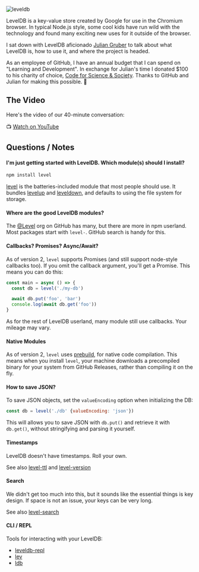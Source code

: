 ![leveldb](https://user-images.githubusercontent.com/2289/35121759-6490fb0a-fc51-11e7-9dfd-dde9e2d09765.png)

LevelDB is a key-value store created by Google for use in the Chromium browser.
In typical Node.js style, some cool kids have run wild with the technology and
found many exciting new uses for it outside of the browser.

I sat down with LevelDB aficionado [Julian Gruber](http://juliangruber.com/)
to talk about what LevelDB is, how to use it, and where the project is headed.

As an employee of GitHub, I have an annual budget that I can spend on 
"Learning and Development". In exchange for Julian's time I donated $100 to 
his charity of choice, 
[Code for Science & Society](https://donate.datproject.org/). 
Thanks to GitHub and Julian for making this possible. 🙏

## The Video

Here's the video of our 40-minute conversation:

📺 [Watch on YouTube](https://www.youtube.com/watch?v=-ofwZi9Xj44)

## Questions / Notes

#### I'm just getting started with LevelDB. Which module(s) should I install?

```sh
npm install level
```

[level](https://ghub.io) is the batteries-included module that most people should use. It bundles
[levelup](https://ghub.io/levelup) and
[leveldown](https://ghub.io/leveldown), 
and defaults to using the file system for storage.

#### Where are the good LevelDB modules?

The [@Level](https://github.com) org on GitHub has many, but there are more in 
npm userland. Most packages start with `level-`. GitHub search is handy for 
this.

#### Callbacks? Promises? Async/Await?

As of version 2, `level` supports Promises (and still support node-style 
callbacks too). If you omit the callback argument, you'll get a Promise. 
This means you can do this:

```js
const main = async () => {
  const db = level('./my-db')

  await db.put('foo', 'bar')
  console.log(await db.get('foo'))
}
```

As for the rest of LevelDB userland, many module still use callbacks. Your 
mileage may vary.

#### Native Modules

As of version 2, `level` uses [prebuild](https://github.com/prebuild/prebuild),
for native code compilation. This means when you install `level`, your machine
downloads a precompiled binary for your system from GitHub Releases, rather
than compiling it on the fly.

#### How to save JSON?

To save JSON objects, set the `valueEncoding` option when initializing the
DB:

```js
const db = level('./db' {valueEncoding: 'json'})
```

This will allows you to save JSON with `db.put()` and retrieve it with 
`db.get()`, without stringifying and parsing it yourself.

#### Timestamps

LevelDB doesn't have timestamps. Roll your own.

See also 
[level-ttl](https://ghub.io/level-ttl) and 
[level-version](https://ghub.io/level-version)

#### Search

We didn't get too much into this, but it sounds like the essential things
is key design. If space is not an issue, your keys can be very long.

See also [level-search](https://ghub.io/level-search)

#### CLI / REPL

Tools for interacting with your LevelDB:

- [leveldb-repl](https://ghub.io/leveldb-repl)
- [lev](https://ghub.io/lev)
- [ldb](https://github.com/0x00A/ldb)
